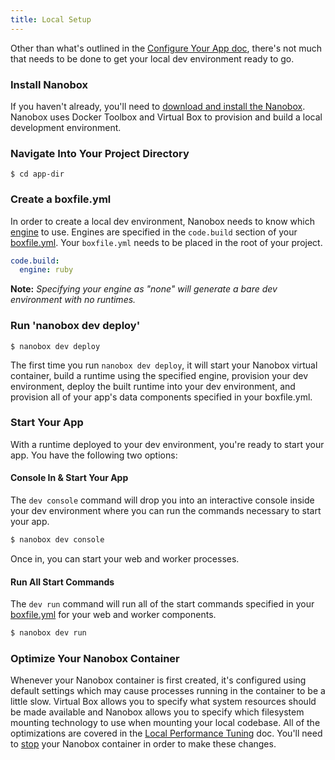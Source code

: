 ```yaml
---
title: Local Setup
---
```


Other than what's outlined in the [Configure Your App doc](/getting-started/configure-app/), there's not much that needs to be done to get your local dev environment ready to go.

### Install Nanobox
If you haven't already, you'll need to [download and install the Nanobox](/getting-started/install-nanobox/). Nanobox uses Docker Toolbox and Virtual Box to provision and build a local development environment.

### Navigate Into Your Project Directory
```shell
$ cd app-dir
```

### Create a boxfile.yml
In order to create a local dev environment, Nanobox needs to know which [engine](/engines/) to use. Engines are specified in the `code.build` section of your [boxfile.yml](/app-config/boxfile/). Your `boxfile.yml` needs to be placed in the root of your project.

```yaml
code.build:
  engine: ruby
```

**Note:** *Specifying your engine as "none" will generate a bare dev environment with no runtimes.*

### Run 'nanobox dev deploy'
```shell
$ nanobox dev deploy
```

The first time you run `nanobox dev deploy`, it will start your Nanobox virtual container, build a runtime using the specified engine, provision your dev environment, deploy the built runtime into your dev environment, and provision all of your app's data components specified in your boxfile.yml.


### Start Your App
With a runtime deployed to your dev environment, you're ready to start your app. You have the following two options:

#### Console In & Start Your App
The `dev console` command will drop you into an interactive console inside your dev environment where you can run the commands necessary to start your app.

```bash
$ nanobox dev console
```

Once in, you can start your web and worker processes.

#### Run All Start Commands
The `dev run` command will run all of the start commands specified in your [boxfile.yml](/app-config/boxfile/) for your web and worker components.

```bash
$ nanobox dev run
```

### Optimize Your Nanobox Container <span class='rec'></span>
Whenever your Nanobox container is first created, it's configured using default settings which may cause processes running in the container to be a little slow. Virtual Box allows you to specify what system resources should be made available and Nanobox allows you to specify which filesystem mounting technology to use when mounting your local codebase. All of the optimizations are covered in the [Local Performance Tuning](/local-dev/local-performance/) doc. You'll need to [stop](/cli/stop/) your Nanobox container in order to make these changes.
